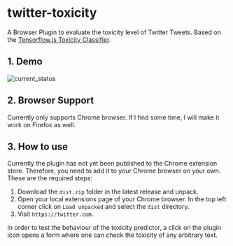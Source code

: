 # twitter-toxicity
A Browser Plugin to evaluate the toxicity level of Twitter Tweets. Based on the [Tensorflow.js Toxicity Classifier](https://github.com/tensorflow/tfjs-models/blob/master/toxicity/README.md).

## 1. Demo
![current_status](https://user-images.githubusercontent.com/42147848/170800205-4dd37317-83fd-4b86-926c-df059ad62fc8.gif)

## 2. Browser Support
Currently only supports Chrome browser. If I find some time, I will make it work on Firefox as well.

## 3. How to use
Currently the plugin has not yet been published to the Chrome extension store. Therefore, you need to add it to your Chrome browser on your own. These are the required steps:

1. Download the `dist.zip` folder in the latest release and unpack.
2. Open your local extensions page of your Chrome browser. In the top left corner click on `Load unpacked` and select the `dist` directory.
3. Visit `https://twitter.com`.

In order to test the behaviour of the toxicity predictor, a click on the plugin icon opens a form where one can check the toxicity of any arbitrary text.
